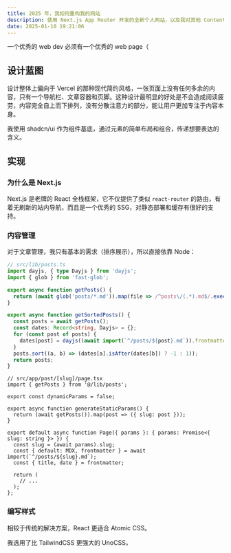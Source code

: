```yaml
---
title: 2025 年，我如何重构我的网站
description: 使用 Next.js App Router 开发的全新个人网站，以及我对其他 Content-Driven 解决方案的看法。
date: 2025-01-10 19:21:06
---
```


一个优秀的 web dev 必须有一个优秀的 web page（

## 设计蓝图

设计整体上偏向于 Vercel 的那种现代简约风格，一张页面上没有任何多余的内容，只有一个导航栏、文章容器和页脚。这种设计最明显的好处是不会造成阅读疲劳，内容完全自上而下排列，没有分散注意力的部分，能让用户更加专注于内容本身。

我使用 shadcn/ui 作为组件基底，通过元素的简单布局和组合，传递想要表达的含义。

## 实现

### 为什么是 Next.js

Next.js 是老牌的 React 全栈框架，它不仅提供了类似 `react-router` 的路由，有着无刷新的站内导航，而且是一个优秀的 SSG，对静态部署和缓存有很好的支持。

### 内容管理

对于文章管理，我只有基本的需求（排序展示），所以直接依靠 Node：

``` ts
// src/lib/posts.ts
import dayjs, { type Dayjs } from 'dayjs';
import { glob } from 'fast-glob';

export async function getPosts() {
  return (await glob('posts/*.md')).map(file => /^posts\/(.*).md$/.exec(file)![1]);
}

export async function getSortedPosts() {
  const posts = await getPosts();
  const dates: Record<string, Dayjs> = {};
  for (const post of posts) {
    dates[post] = dayjs((await import(`^/posts/${post}.md`)).frontmatter.date);
  }
  posts.sort((a, b) => (dates[a].isAfter(dates[b]) ? -1 : 1));
  return posts;
}
```

``` tsx
// src/app/post/[slug]/page.tsx
import { getPosts } from '@/lib/posts';

export const dynamicParams = false;

export async function generateStaticParams() {
  return (await getPosts()).map(post => ({ slug: post }));
}

export default async function Page({ params }: { params: Promise<{ slug: string }> }) {
  const slug = (await params).slug;
  const { default: MDX, frontmatter } = await import(`^/posts/${slug}.md`);
  const { title, date } = frontmatter;

  return (
    // ...
  );
};
```

### 编写样式

相较于传统的解决方案，React 更适合 Atomic CSS。

我选用了比 TailwindCSS 更强大的 UnoCSS，

